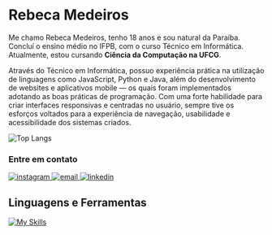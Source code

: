 # Rebeca Medeiros 

Me chamo Rebeca Medeiros, tenho 18 anos e sou natural da Paraíba. Concluí o ensino médio no IFPB, com o curso Técnico em Informática. Atualmente, estou cursando **Ciência da Computação na UFCG**. 

Através do Técnico em Informática, possuo experiência prática na utilização de linguagens como JavaScript, Python e Java, além do desenvolvimento de websites e aplicativos mobile — os quais foram implementados adotando as boas práticas de programação. Com uma forte habilidade para criar interfaces responsivas e centradas no usuário, sempre tive os esforços voltados para a experiência de navegação, usabilidade e acessibilidade dos sistemas criados.

![Top Langs](https://github-readme-stats.vercel.app/api/top-langs/?username=anuraghazra&layout=compact)

### Entre em contato

<p align="left">
    <a href="https://www.instagram.com/rebecamdrs/">
        <img alt="instagram" title="Siga-me no Instagram" src="https://img.shields.io/badge/-instagram-242938?style=for-the-badge&logo=instagram&logoColor=FFFFFF"/>
    </a>
    <a href="https://mail.google.com/mail/u/0/?tab=rm&ogbl#inbox?compose=GTvVlcSHvbCJztFdnxPXmKktfVnWbfhbWTftzDhNmZBSzsKCQvnSDGHtVNRkdkDGmqGHsvRvbkftB">
        <img alt="email" title="E-mail" src="https://img.shields.io/badge/-Gmail-242938?style=for-the-badge&logo=gmail&logoColor=FFFFFF"/>
    </a>
    <a href="https://www.linkedin.com/in/rebecamedeirossilva/">
        <img alt="linkedin" title="Siga-me no LinkedIn" src="https://img.shields.io/badge/-linkedin-FFFFFF?style=for-the-badge&logo=&logoColor=e4308d"/>
    </a>
</p>


## Linguagens e Ferramentas

[![My Skills](https://skillicons.dev/icons?i=html,css,js,python,php,java,mysql,androidstudio,vscode,figma)](https://skillicons.dev)
